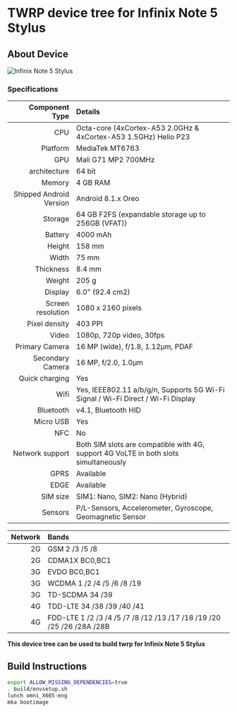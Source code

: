 # TWRP device tree for Infinix Note 5 Stylus

## About Device

![Infinix Note 5 Stylus](https://cdn2.gsmarena.com/vv/bigpic/infinix-note5-stylus-n.jpg)

### Specifications

Component Type | Details
-------:|:-------------------------
CPU     | Octa-core (4xCortex-A53 2.0GHz & 4xCortex-A53 1.5GHz) Helio P23
Platform | MediaTek MT6763
GPU     | Mali G71 MP2 700MHz
architecture | 64 bit
Memory  | 4 GB RAM
Shipped Android Version | 	Android 8.1.x Oreo
Storage | 64 GB F2FS (expandable storage up to 256GB (VFAT))
Battery | 4000 mAh
Height | 158 mm
Width | 75 mm
Thickness | 8.4 mm
Weight | 205 g
Display | 6.0" (92.4 cm2)
Screen resolution | 1080 x 2160 pixels
Pixel density | 403 PPI
Video | 1080p, 720p video, 30fps
Primary Camera | 16 MP (wide), f/1.8, 1.12µm, PDAF
Secondary Camera | 16 MP, f/2.0, 1.0µm
Quick charging | Yes
Wifi | Yes, IEEE802.11 a/b/g/n, Supports 5G Wi-Fi Signal / Wi-Fi Direct / Wi-Fi Display
Bluetooth | v4.1, Bluetooth HID
Micro USB | Yes
NFC | No
Network support | Both SIM slots are compatible with 4G, support 4G VoLTE in both slots simultaneously
GPRS | Available
EDGE | Available
SIM size | SIM1: Nano, SIM2: Nano (Hybrid)
Sensors | P/L-Sensors, Accelerometer, Gyroscope, Geomagnetic Sensor

Network | Bands
-------:|:-------------------------
2G | GSM 2 /3 /5 /8
2G | CDMA1X BC0,BC1
3G | EVDO BC0,BC1
3G | WCDMA 1 /2 /4 /5 /6 /8 /19
3G | TD-SCDMA 34 /39
4G | TDD-LTE 34 /38 /39 /40 /41
4G | FDD-LTE 1 /2 /3 /4 /5 /7 /8 /12 /13 /17 /18 /19 /20 /25 /26 /28A /28B

**This device tree can be used to build twrp for Infinix Note 5 Stylus**


## Build Instructions
```sh
export ALLOW_MISSING_DEPENDENCIES=true
. build/envsetup.sh
lunch omni_X605-eng
mka bootimage
```
